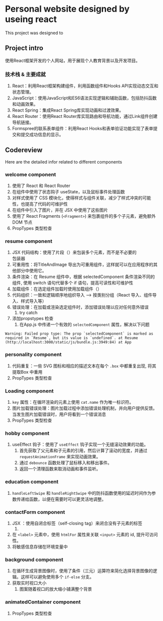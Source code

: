 # Personal website designed by useing react

This project was designed to 
## Project intro
使用React框架开发的个人网站，用于展现个人教育背景以及开发项目。

### 技术栈 & 主要成就
1. React：利用React框架构建组件，利用函数组件和Hooks API实现动态交互和状态管理。
2. JavaScript：使用JavaScript和ES6语法实现逻辑和辅助函数，包括防抖函数和动画效果。
3. React Spring：集成React Spring库实现动画和过渡效果。
4. React Router：使用React Router库实现路由和导航功能，通过Link组件创建导航链接。
5. Formspree的联系表单组件：利用React Hooks和表单验证功能实现了表单提交和提交成功信息的显示。

## Codereview 

Here are the detailed infor related to different components

### welcome component

1. 使用了 React 和 React Router 
2. 在组件中使用了状态钩子 useState，以及鼠标事件处理函数
3. 对样式使用了 CSS 模块化，使得样式与组件关联，减少了样式冲突的可能性，也提高了代码的可维护性
4. 在组件中引入了图片，并在 JSX 中使用了这些图片
5. 使用了 React Fragments (`<Fragment>`) 来包裹组件的多个子元素，避免额外 DOM 节点
6. PropTypes 类型检查


### resume component
1. JSX 代码结构：使用了片段（<Fragment/>）来包装多个元素，而不是不必要的 <div/> 包装器
3. 可重用性：将TitleAndImage 导出为可重用组件，这样就可以在应用程序的其他部分中使用它。
4. 条件渲染：在 Resume 组件中，根据 selectedComponent 条件渲染不同的组件, 使用 switch 语句代替多个 if 语句，提高可读性和可维护性
5. 加载组件：在选定组件加载时使用加载组件（<LoadingComponent/>）
6. 代码组织：一致和逻辑顺序地组织导入 --> 按类别分组（React 导入、组件导入、样式导入等）
7. 错误处理：在加载或渲染选定组件时，添加错误处理以应对任何意外错误
	1.  try catch
8. 添加propstypes 检查
	1. 在App.js 中传递一个有效的 `selectedComponent` 属性，解决以下问题
```
Warning: Failed prop type: The prop `selectedComponent` is marked as required in `Resume`, but its value is `undefined`. at Resume (http://localhost:3000/static/js/bundle.js:3949:84) at App
```

### personality component
1. 代码重复：一些 SVG 图标和相应的描述文本在每个 `.box` 中都重复出现, 将其提取Box 中重用
2. PropTypes 类型检查

### Loading component
1. `key` 属性：在循环渲染的元素上使用 `cat.name` 作为唯一标识符。
2. 图片加载错误处理：图片加载过程中添加错误处理机制，并向用户提供反馈。当发生图片加载错误时，用户将看到一个错误消息
3. PropTypes 类型检查

### hobby component
1. useEffect 钩子：使用了 `useEffect` 钩子实现一个无缝滚动效果的功能。
	  1. 首先获取了父元素和子元素的引用，然后计算了滚动的宽度，并通过`requestAnimationFrame` 来实现动画效果。
	  2. 通过 `debounce` 函数处理了鼠标移入和移出事件。
	  3. 返回一个清理函数来取消动画和事件监听。

### education component
  
1. `handleLeftSwipe` 和 `handleRightSwipe` 中的防抖函数使用的延迟时间作为参数传递给函数，以便在需要时可以更灵活地调整。

### contactForm component
1.  JSX ：使用自闭合标签（self-closing tag）来闭合没有子元素的标签
	1. <br/>
2. 在 `<label>` 元素中，使用 `htmlFor` 属性来关联 `<input>` 元素的 id, 提升可访问性。
3. 将敏感信息存储在环境变量中

### background component
1. 在循环生成背景图像时，使用了条件（三元）运算符来简化选择背景图像的逻辑。这样可以避免使用多个 `if-else` 分支。
2. 获取实时视口大小
	1. 图案随着视口的放大缩小铺满整个背景

### animatedContainer component
1. PropTypes 类型检查

